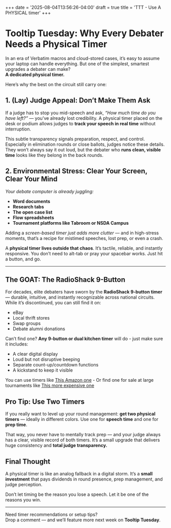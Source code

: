 +++
date = '2025-08-04T13:56:26-04:00'
draft = true
title = 'TTT - Use A PHYSICAL timer'
+++

# Tooltip Tuesday: Why Every Debater Needs a Physical Timer

In an era of Verbatim macros and cloud-stored cases, it’s easy to assume your laptop can handle everything. But one of the simplest, smartest upgrades a debater can make?  
**A dedicated physical timer.**

Here’s why the best on the circuit still carry one:

<!--more-->


## 1. (Lay) Judge Appeal: Don’t Make Them Ask

If a judge has to stop you mid-speech and ask, *“How much time do you have left?”* — you’ve already lost credibility. A physical timer placed on the desk or podium allows judges to **track your speech in real time** without interruption.  

This subtle transparency signals preparation, respect, and control. Especially in elimination rounds or close ballots, judges notice these details. They won’t always say it out loud, but the debater who **runs clean, visible time** looks like they belong in the back rounds.


## 2. Environmental Stress: Clear Your Screen, Clear Your Mind

*Your debate computer is already juggling:*

- **Word documents**  
- **Research tabs**
- **The open case list**
- **Flow spreadsheets**
- **Tournament platforms like Tabroom or NSDA Campus**

Adding a *screen-based timer just adds more clutter* — and in high-stress moments, that’s a recipe for mistimed speeches, lost prep, or even a crash.  

A **physical timer lives outside that chaos**. It’s tactile, reliable, and instantly responsive. You don’t need to alt-tab or pray your spacebar works. Just hit a button, and go.

---

## The GOAT: The RadioShack 9-Button

For decades, elite debaters have sworn by the **RadioShack 9-button timer** — durable, intuitive, and instantly recognizable across national circuits. While it’s discontinued, you can still find it on:

- eBay  
- Local thrift stores  
- Swap groups  
- Debate alumni donations  

Can’t find one? **Any 9-button or dual kitchen timer** will do - just make sure it includes:

- A clear digital display  
- Loud but not disruptive beeping  
- Separate count-up/countdown functions  
- A kickstand to keep it visible

You can use timers like [This Amazon one](www.amazon.com/XREXS-Magnetic-Countdown-Directly-Input-White/dp/B012QP8ORW/ref=dp_prsubs_d_sccl_1/141-2632950-6225144?pd_rd_w=YcQG5&content-id=amzn1.sym.9023959a-379f-4911-bf85-9afa60b85373&pf_rd_p=9023959a-379f-4911-bf85-9afa60b85373&pf_rd_r=QQHH5VC4V0RB9TG6V70K&pd_rd_wg=Pj5hJ&pd_rd_r=660c29ba-299d-4946-b798-6f882f8822bb&pd_rd_i=B012QP8ORW&psc=1) - Or find one for sale at large tournaments like [This more expensive one](https://www.amazon.com/dp/B004S0SO9M/ref=cm_sw_r_cp_api_i_71M3CbQNT03T5)


## Pro Tip: Use Two Timers

If you really want to level up your round management: **get two physical timers** — ideally in different colors. Use one for **speech time** and one for **prep time**.

That way, you never have to mentally track prep — and your judge always has a clear, visible record of both timers. It’s a small upgrade that delivers huge consistency and **total judge transparency.**


## Final Thought

A physical timer is like an analog fallback in a digital storm. It’s a **small investment** that pays dividends in round presence, prep management, and judge perception.  

Don’t let timing be the reason you lose a speech. Let it be one of the reasons you win.

---

Need timer recommendations or setup tips?  
Drop a comment — and we’ll feature more next week on **Tooltip Tuesday**.